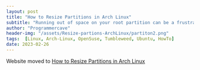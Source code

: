 ```yaml
---
layout: post
title: "How to Resize Partitions in Arch Linux"
subtitle: "Running out of space on your root partition can be a frustrating experience when using Arch Linux. Fortunately, resizing your partitions can be done easily with the help of a live USB or CD and the GParted partition editor. In this guide, we'll walk you through the steps to resize your partitions and increase the size of your root partition in Arch Linux."
author: "Programmercave"
header-img: "/assets/Resize-partions-ArchLinux/partiton2.png"
tags:  [Linux, Arch-Linux, OpenSuse, Tumbleweed, Ubuntu, HowTo]
date: 2023-02-26
---
```


Website moved to [How to Resize Partitions in Arch Linux](https://programmercave.com/blog/2023/02/26/How-to-Resize-Partitions-in-Arch-Linux)